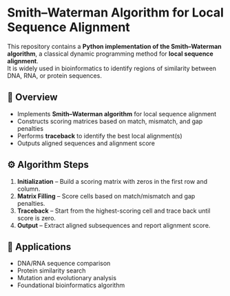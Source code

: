 # Smith–Waterman Algorithm for Local Sequence Alignment

This repository contains a **Python implementation of the Smith–Waterman algorithm**, a classical dynamic programming method for **local sequence alignment**.  
It is widely used in bioinformatics to identify regions of similarity between DNA, RNA, or protein sequences.

## 🧾 Overview
- Implements **Smith–Waterman algorithm** for local sequence alignment  
- Constructs scoring matrices based on match, mismatch, and gap penalties  
- Performs **traceback** to identify the best local alignment(s)  
- Outputs aligned sequences and alignment score  

## ⚙️ Algorithm Steps
1. **Initialization** – Build a scoring matrix with zeros in the first row and column.  
2. **Matrix Filling** – Score cells based on match/mismatch and gap penalties.  
3. **Traceback** – Start from the highest-scoring cell and trace back until score is zero.  
4. **Output** – Extract aligned subsequences and report alignment score.

## 📌 Applications
- DNA/RNA sequence comparison
- Protein similarity search
- Mutation and evolutionary analysis
- Foundational bioinformatics algorithm


